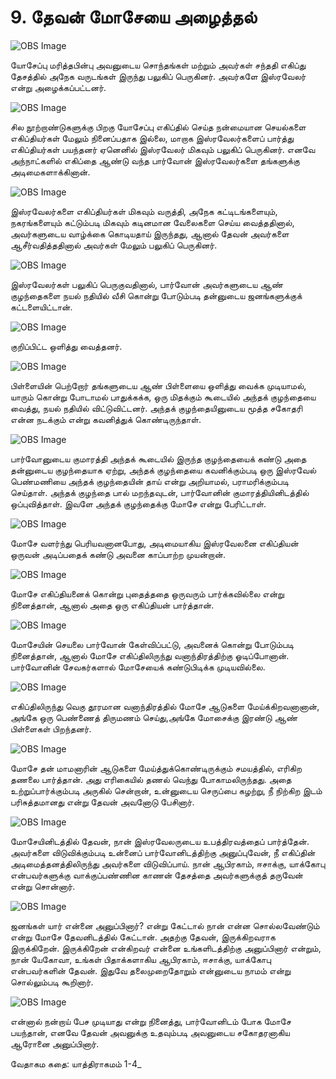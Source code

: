 # 9. தேவன் மோசேயை அழைத்தல்

![OBS Image](https://cdn.door43.org/obs/jpg/360px/obs-en-09-01.jpg)

யோசேப்பு மரித்தபின்பு அவனுடைய சொந்தங்கள் மற்றும் அவர்கள் சந்ததி  எகிப்து தேசத்தில் அநேக வருடங்கள் இருந்து பலுகிப் பெருகினர். அவர்களே இஸ்ரவேலர் என்று அழைக்கப்பட்டனர்.

![OBS Image](https://cdn.door43.org/obs/jpg/360px/obs-en-09-02.jpg)

சில நூற்றாண்டுகளுக்கு பிறகு யோசேப்பு எகிப்தில் செய்த நன்மையான செயல்களை எகிப்தியர்கள் மேலும் நினைப்பதாக இல்லை, மாறாக இஸ்ரவேலர்களைப் பார்த்து எகிப்தியர்கள் பயந்தனர் ஏனெனில் இஸ்ரவேலர் மிகவும் பலுகிப் பெருகினர். எனவே அந்நாட்களில் எகிப்தை ஆண்டு வந்த பார்வோன் இஸ்ரவேலர்களை தங்களுக்கு அடிமைகளாக்கினான்.

![OBS Image](https://cdn.door43.org/obs/jpg/360px/obs-en-09-03.jpg)

இஸ்ரவேலர்களை எகிப்தியர்கள் மிகவும் வருத்தி, அநேக கட்டிடங்களையும், நகரங்களையும் கட்டும்படி மிகவும் கடினமான வேலைகளை செய்ய வைத்ததினால், அவர்களுடைய வாழ்க்கை கொடியதாய் இருந்தது, ஆனால் தேவன் அவர்களை ஆசீர்வதித்ததினால் அவர்கள் மேலும் பலுகிப் பெருகினர்.

![OBS Image](https://cdn.door43.org/obs/jpg/360px/obs-en-09-04.jpg)

இஸ்ரவேலர்கள் பலுகிப் பெருகுவதினால், பார்வோன் அவர்களுடைய ஆண் குழந்தைகளை நயல் நதியில் வீசி கொன்று போடும்படி தன்னுடைய ஜனங்களுக்குக் கட்டளையிட்டான்.

![OBS Image](https://cdn.door43.org/obs/jpg/360px/obs-en-09-05.jpg)

குறிப்பிட்ட ஒளித்து வைத்தனர்.

![OBS Image](https://cdn.door43.org/obs/jpg/360px/obs-en-09-06.jpg)

பிள்ளையின் பெற்றோர் தங்களுடைய ஆண் பிள்ளையை ஒளித்து வைக்க முடியாமல், யாரும் கொன்று போடாமல் பாதுக்கக்க, ஒரு மிதக்கும் கூடையில் அந்தக் குழந்தையை வைத்து, நயல் நதியில் விட்டுவிட்டனர். அந்தக் குழந்தையினுடைய மூத்த சகோதரி என்ன நடக்கும் என்று கவனித்துக் கொண்டிருந்தாள்.

![OBS Image](https://cdn.door43.org/obs/jpg/360px/obs-en-09-07.jpg)

பார்வோனுடைய குமாரத்தி அந்தக் கூடையில் இருந்த குழந்தையைக் கண்டு அதை தன்னுடைய குழந்தையாக ஏற்று, அந்தக் குழந்தையை கவனிக்கும்படி ஒரு இஸ்ரவேல் பெண்மணியை அந்தக் குழந்தையின் தாய் என்று அறியாமல், பராமரிக்கும்படி செய்தாள். அந்தக் குழந்தை பால் மறந்தவுடன், பார்வோனின் குமாரத்தியினிடத்தில் ஒப்புவித்தாள். இவளே அந்தக் குழந்தைக்கு மோசே என்று பேரிட்டாள்.

![OBS Image](https://cdn.door43.org/obs/jpg/360px/obs-en-09-08.jpg)

மோசே வளர்ந்து பெரியவனானபோது, அடிமையாகிய இஸ்ரவேலனை எகிப்தியன் ஒருவன் அடிப்பதைக் கண்டு அவனை காப்பாற்ற முயன்றான்.

![OBS Image](https://cdn.door43.org/obs/jpg/360px/obs-en-09-09.jpg)

மோசே எகிப்தியனைக் கொன்று புதைத்ததை ஒருவரும் பார்க்கவில்லை என்று நினைத்தான், ஆனால் அதை ஒரு எகிப்தியன் பார்த்தான்.

![OBS Image](https://cdn.door43.org/obs/jpg/360px/obs-en-09-10.jpg)

மோசேயின் செயலை பார்வோன் கேள்விப்பட்டு, அவனைக் கொன்று போடும்படி நினைத்தான், ஆனால் மோசே எகிப்திலிருந்து வனாந்திரத்திற்கு ஓடிப்போனான். பார்வோனின் சேவகர்களால் மோசேயைக் கண்டுபிடிக்க முடியவில்லை. 

![OBS Image](https://cdn.door43.org/obs/jpg/360px/obs-en-09-11.jpg)

எகிப்திலிருந்து வெகு தூரமான வனாந்திரத்தில் மோசே ஆடுகளை மேய்க்கிறவனானான், அங்கே ஒரு பெண்ணைத் திருமணம் செய்து,அங்கே மோசைக்கு இரண்டு ஆண் பிள்ளைகள் பிறந்தனர்.

![OBS Image](https://cdn.door43.org/obs/jpg/360px/obs-en-09-12.jpg)

மோசே தன் மாமனாரின் ஆடுகளை மேய்த்துக்கொண்டிருக்கும் சமயத்தில், எரிகிற தணலை பார்த்தான். அது எரிகையில் தணல் வெந்து போகாமலிருந்தது. அதை உற்றுப்பார்க்கும்படி அருகில் சென்றான், உன்னுடைய செருப்பை கழற்று, நீ நிற்கிற இடம் பரிசுத்தமானது என்று தேவன் அவனோடு பேசினார். 

![OBS Image](https://cdn.door43.org/obs/jpg/360px/obs-en-09-13.jpg)

மோசேயினிடத்தில் தேவன், நான் இஸ்ரவேலருடைய உபத்திரவத்தைப் பார்த்தேன். அவர்களை விடுவிக்கும்படி உன்னைப் பார்வோனிடத்திற்கு அனுப்புவேன், நீ எகிப்தின் அடிமைத்தனத்திலிருந்து அவர்களை விடுவிப்பாய். நான் ஆபிரகாம், ஈசாக்கு, யாக்கோபு என்பவர்களுக்கு வாக்குப்பண்ணின காணன் தேசத்தை அவர்களுக்குத் தருவேன் என்று சொன்னார்.

![OBS Image](https://cdn.door43.org/obs/jpg/360px/obs-en-09-14.jpg)

ஜனங்கள் யார் என்னை அனுப்பினார்? என்று கேட்டால் நான் என்ன சொல்லவேண்டும் என்று மோசே தேவனிடத்தில் கேட்டான். அதற்கு தேவன், இருக்கிறவராக இருக்கிறேன். இருக்கிறேன் என்கிறவர் என்னை உங்களிடத்திற்கு அனுப்பினார் என்றும், நான் யேகோவா, உங்கள் பிதாக்களாகிய ஆபிரகாம், ஈசாக்கு, யாக்கோபு என்பவர்களின் தேவன். இதுவே தலைமுறைதோறும் என்னுடைய நாமம் என்று  சொல்லும்படி கூறினார்.

![OBS Image](https://cdn.door43.org/obs/jpg/360px/obs-en-09-15.jpg)

என்னால் நன்றாய் பேச முடியாது என்று நினைத்து, பார்வோனிடம் போக மோசே பயந்தான், எனவே தேவன் அவனுக்கு உதவும்படி அவனுடைய சகோதரனாகிய ஆரோனை அனுப்பினார்.

வேதாகம கதை: யாத்திராகமம் 1-4_

